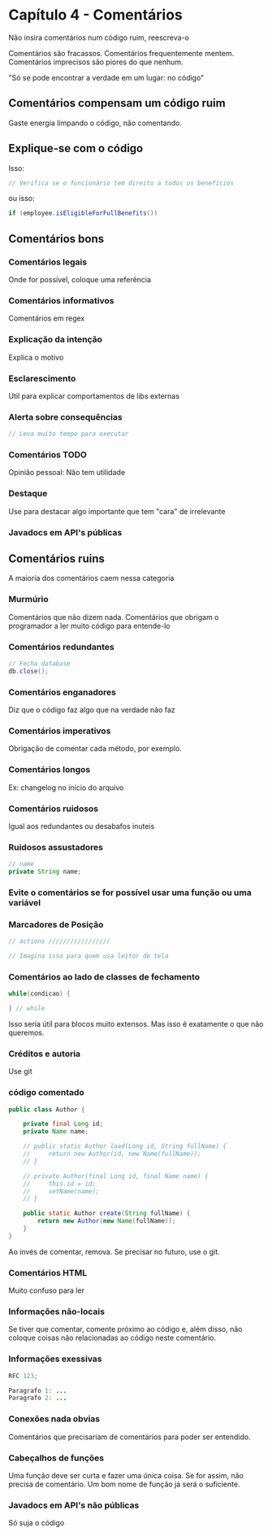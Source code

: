 # Capítulo 4 - Comentários

Não insira comentários num código ruim, reescreva-o

Comentários são fracassos.
Comentários frequentemente mentem.
Comentários imprecisos são piores do que nenhum.

"Só se pode encontrar a verdade em um lugar: no código"

## Comentários compensam um código ruim

Gaste energia limpando o código, não comentando.

## Explique-se com o código

Isso:

```java
// Verifica se o funcionário tem direito a todos os benefícios
```

ou isso:

```java
if (employee.isEligibleForFullBenefits())
```

## Comentários bons

### Comentários legais

Onde for possível, coloque uma referência

### Comentários informativos

Comentários em regex

### Explicação da intenção

Explica o motivo

### Esclarescimento

Util para explicar comportamentos de libs externas

### Alerta sobre consequências

```java
// Leva muito tempo para executar
```

### Comentários TODO

Opinião pessoal: Não tem utilidade

### Destaque

Use para destacar algo importante que tem "cara" de irrelevante

### Javadocs em API's públicas


## Comentários ruins

A maioria dos comentários caem nessa categoria

### Murmúrio

Comentários que não dizem nada. Comentários que obrigam o programador a ler muito código para entende-lo

### Comentários redundantes

```java
// Fecha database
db.close();
```

### Comentários enganadores

Diz que o código faz algo que na verdade não faz

### Comentários imperativos

Obrigação de comentar cada método, por exemplo.

### Comentários longos

Ex: changelog no início do arquivo

### Comentários ruidosos

Igual aos redundantes ou desabafos inuteis

### Ruidosos assustadores

```java
// name
private String name;
```

### Evite o comentários se for possível usar uma função ou uma variável

### Marcadores de Posição

```java
// actions /////////////////

// Imagina isso para quem usa leitor de tela
```

### Comentários ao lado de classes de fechamento

```java
while(condicao) {

} // while
```

Isso seria útil para blocos muito extensos. Mas isso é exatamente o que não queremos.

### Créditos e autoria

Use git

### código comentado

```java
public class Author {

    private final Long id;
    private Name name;

    // public static Author load(Long id, String fullName) {
    //     return new Author(id, new Name(fullName));
    // }

    // private Author(final Long id, final Name name) {
    //     this.id = id;
    //     setName(name);
    // }

    public static Author create(String fullName) {
        return new Author(new Name(fullName));
    }
}
```

Ao invés de comentar, remova. Se precisar no futuro, use o git.

### Comentários HTML

Muito confuso para ler

### Informações não-locais

Se tiver que comentar, comente próximo ao código e, além disso, não coloque coisas não relacionadas ao código neste comentário.

### Informações exessivas

```java
RFC 123;

Paragrafo 1: ...
Paragrafo 2: ...
```

### Conexões nada obvias

Comentários que precisariam de comentários para poder ser entendido.

### Cabeçalhos de funções

Uma função deve ser curta e fazer uma única coisa. Se for assim, não precisa de comentário. Um bom nome de função já será o suficiente.

### Javadocs em API's não públicas

Só suja o código

